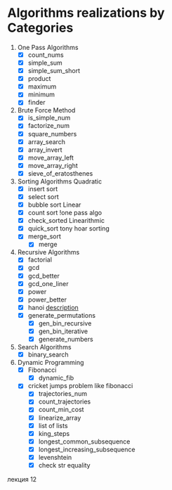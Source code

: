 # Algorithms realizations by Categories

1. One Pass Algorithms
    - [x] count_nums
    - [x] simple_sum
    - [x] simple_sum_short
    - [x] product
    - [x] maximum
    - [x] minimum
    - [x] finder

2. Brute Force Method
    - [x] is_simple_num
    - [x] factorize_num
    - [x] square_numbers
    - [x] array_search
    - [x] array_invert
    - [x] move_array_left
    - [x] move_array_right
    - [x] sieve_of_eratosthenes

3. Sorting Algorithms Quadratic
    - [x] insert sort
    - [x] select sort
    - [x] bubble sort Linear
    - [x] count sort !one pass algo
    - [x] check_sorted Linearithmic
    - [x] quick_sort tony hoar sorting
    - [x] merge_sort
        - [x] merge

4. Recursive Algorithms
    - [x] factorial
    - [x] gcd
    - [x] gcd_better
    - [x] gcd_one_liner
    - [x] power
    - [x] power_better
    - [x] hanoi [description](https://pythobyte.com/tower-of-hanoi-python-01725/)
    - [x] generate_permutations
        - [x] gen_bin_recursive
        - [x] gen_bin_iterative
        - [x] generate_numbers

5. Search Algorithms
    - [x] binary_search

6. Dynamic Programming
    - [x] Fibonacci
        - [x] dynamic_fib
    - [x] cricket jumps problem like fibonacci
        - [x] trajectories_num
        - [x] count_trajectories
        - [x] count_min_cost
        - [x] linearize_array
        - [x] list of lists
        - [x] king_steps
        - [x] longest_common_subsequence
        - [x] longest_increasing_subsequence
        - [x] levenshtein
        - [x] check str equality

лекция 12